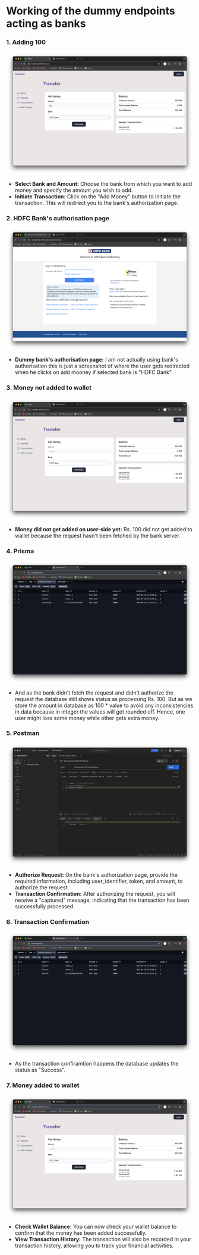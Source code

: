 # Working of the dummy endpoints acting as banks

### 1. Adding 100
![Adding 100](./bank-webhook-images/5.png)
- **Select Bank and Amount:** Choose the bank from which you want to add money and specify the amount you wish to add.
- **Initiate Transaction:** Click on the "Add Money" button to initiate the transaction. This will redirect you to the bank's authorization page.

### 2. HDFC Bank's authorisation page
![HDFC Bank](./bank-webhook-images/6.png)
- **Dummy bank's authorisation page:** I am not actually using bank's authorisation this is just a screenshot of where the user gets redirected when he clicks on add mooney if selected bank is "HDFC Bank".

### 3. Money not added to wallet
![Did not get added 100 to wallet on user_app](./bank-webhook-images/7.png)
- **Money did not get added on user-side yet:** Rs. 100 did not get added to wallet because the request hasn't been fetched by the bank server.

### 4. Prisma
![Prisma](./bank-webhook-images/8.png)
- And as the bank didn't fetch the request and didn't authorize the request the database still shows status as processing Rs. 100. But as we store the amount in database as 100 * value to avoid any inconsistencies in data because in integer the values will get rounded off. Hence, one user might loss some money while other gets extra money.

### 5. Postman
![Authorising the request](./bank-webhook-images/10.png)
- **Authorize Request:** On the bank's authorization page, provide the required information, including user_identifier, token, and amount, to authorize the request.
- **Transaction Confirmation:** After authorizing the request, you will receive a "captured" message, indicating that the transaction has been successfully processed.

### 6. Transaction Confirmation
![Success 100](./bank-webhook-images/11.png)
- As the transaction confiramtion happens the database updates the status as "Success".

### 7. Money added to wallet
![Money added to the wallet](./bank-webhook-images/12.png)
- **Check Wallet Balance:** You can now check your wallet balance to confirm that the money has been added successfully.
- **View Transaction History:** The transaction will also be recorded in your transaction history, allowing you to track your financial activities.
